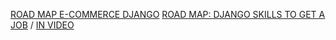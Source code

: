 [ROAD MAP E-COMMERCE DJANGO](https://roadmap.sh/ai/ecommerce-website-in-django)
[ROAD MAP: DJANGO SKILLS TO GET A JOB](https://dennisivy.com/django-skills-roadmap) / [IN VIDEO](https://www.youtube.com/watch?v=mkQSMCqW-Xo)
